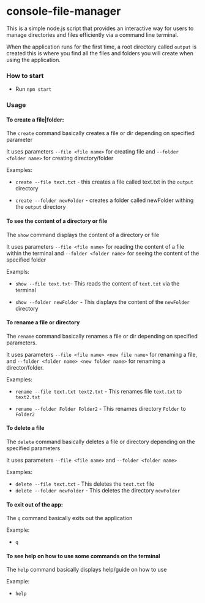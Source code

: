 # console-file-manager
This is a simple node.js script that provides an interactive way for users to manage directories and  files efficiently via a command line terminal. 

When the application runs for the first time, a root directory called `output` is created this is where you find all the files and folders you will create when using the application.

### How to start
- Run `npm start`

### Usage
#### To create a file|folder: 
 The `create` command basically creates a file or dir depending on specified parameter

It uses parameters `--file <file name>` for creating file and `--folder <folder name>` for creating directory/folder

Examples:  
- `create --file text.txt` - this creates a file called text.txt in the `output` directory

- `create --folder newFolder` - creates a folder called newFolder withing the `output` directory

#### To see the content of a directory or file
The `show` command displays the content of a directory or file

It uses parameters `--file <file name>` for reading the content of a file within the terminal and `--folder <folder name>` for seeing the content of the specified folder

Exampls:
- `show --file text.txt`- This reads the content of `text.txt` via the terminal

- `show --folder newFolder` - This displays the content of the `newFolder` directory 

#### To rename a file or directory
The `rename` command basically renames a file or dir depending on specified parameters.

It uses parameters `--file <file name> <new file name>` for renaming a file, and `--folder <folder name> <new folder name>` for renaming a director/folder.

Examples:
- `rename --file text.txt text2.txt` - This renames file `text.txt` to `text2.txt`

- `rename --folder Folder Folder2` - This renames directory `Folder` to `Folder2`

#### To delete a file 
 The `delete` command basically deletes a file or directory depending on the specified parameters

It uses parameters `--file <file name>` and `--folder <folder name>`

Examples:

- `delete --file text.txt` - This deletes the `text.txt` file
- `delete --folder newFolder` - This deletes the directory `newFolder`

#### To exit out of the app:
The `q` command basically exits out the application

Example:

- `q`


#### To see help on how to use some commands on the terminal
The `help` command basically displays help/guide on how to use

Example:

- `help`
